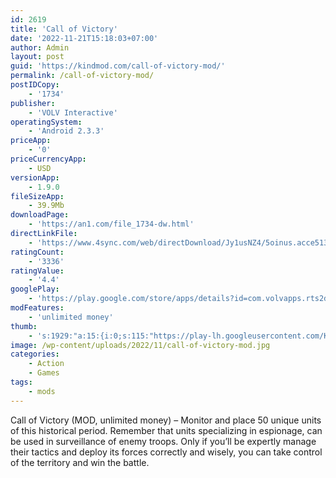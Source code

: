 ```yaml
---
id: 2619
title: 'Call of Victory'
date: '2022-11-21T15:18:03+07:00'
author: Admin
layout: post
guid: 'https://kindmod.com/call-of-victory-mod/'
permalink: /call-of-victory-mod/
postIDCopy:
    - '1734'
publisher:
    - 'VOLV Interactive'
operatingSystem:
    - 'Android 2.3.3'
priceApp:
    - '0'
priceCurrencyApp:
    - USD
versionApp:
    - 1.9.0
fileSizeApp:
    - 39.9Mb
downloadPage:
    - 'https://an1.com/file_1734-dw.html'
directLinkFile:
    - 'https://www.4sync.com/web/directDownload/Jy1usNZ4/5oinus.acce5134f70e5262828f3e24baabc422'
ratingCount:
    - '3336'
ratingValue:
    - '4.4'
googlePlay:
    - 'https://play.google.com/store/apps/details?id=com.volvapps.rts2d'
modFeatures:
    - 'unlimited money'
thumb:
    - 's:1929:"a:15:{i:0;s:115:"https://play-lh.googleusercontent.com/K4UuBpgeo2ylGCxXLhKKXPx0pK7Eaf8ycwVtxCctDhc1SnpEdiBWX0sXTZzmIoalO6c=w526-h296";i:1;s:116:"https://play-lh.googleusercontent.com/IN-4JLTvzUUInrcHL1C2ccJOOS-NnV-QeriQFGNFv0dQ_oIXK_UjOsTFeuc-NcrHB40I=w526-h296";i:2;s:115:"https://play-lh.googleusercontent.com/AZvDQLKNX0RoZdvGbU2y8kLqIPcWJM38AwKSTupbyrYWvZU_o-Aw03qD-OHZ-xKLpYk=w526-h296";i:3;s:116:"https://play-lh.googleusercontent.com/sZhuKf4gh_bfmD0yIOQM_VCIeJyDfKIaZ4chs8uwr6X74dYZtoD50JFdXeWIL6cc1KjE=w526-h296";i:4;s:115:"https://play-lh.googleusercontent.com/OpJyGsdtgTrgtXXO7tUnfAdZJhi9qoGGHMEBi8xUmCuM2tYNwh0DY1U09RhYBuRoSVc=w526-h296";i:5;s:114:"https://play-lh.googleusercontent.com/6F8bGIM_1uIUFE2X9-RF-XeMBidHDKOaNJpg4J06aAHXl8WJD-smHfzEuZANAUqG6w=w526-h296";i:6;s:114:"https://play-lh.googleusercontent.com/ED5g_0StelfqmyXlFFdwGiCQinYhwZi9Q0v7uDnOOJcYJi5zggiSLK5Y89ICivEXog=w526-h296";i:7;s:114:"https://play-lh.googleusercontent.com/jg9F1ZaYTIs6gmkdRwjxhv_p2JJI7dpuheLhBbuy9JCQyOqwczuWu9KlXoL81H1V2g=w526-h296";i:8;s:115:"https://play-lh.googleusercontent.com/6S2TEiHP6qXGgsFnExtqZWbAiZM7sXpA9wTHqoGV96QYAIPFlkEFsHP2Qcd0hoYPj5A=w526-h296";i:9;s:115:"https://play-lh.googleusercontent.com/vKF4NErFbNIVmeBuXBShLuELgUVpsHsXzJRALFWqnBSw2ZjNP5tG6uBkhTPwkjdX0PA=w526-h296";i:10;s:114:"https://play-lh.googleusercontent.com/m0i_8_JVnotsS2rkfP6OVzjbM9Yk4iO585BH5H2-BpYccKR0rkGGI0zLOJSwBlmukw=w526-h296";i:11;s:114:"https://play-lh.googleusercontent.com/bWpbThDDv1ONm8mavFRs5RKnIMksBopqxP_bQsUf9LFf5iQO8ukWeW7S71VIoRk9YA=w526-h296";i:12;s:115:"https://play-lh.googleusercontent.com/o2NdWCRFT1XBlRF2ZR578FwyEYQPeFMt0Vd0TwckerYyAP3dOPlQ9zy0D7He1GWY8yg=w526-h296";i:13;s:115:"https://play-lh.googleusercontent.com/FPJtUajeul4jBjbvz873tWhok1EWKeIDI8HNg_YFd9kOjzdVt-uPKh0e4x2IMCSs73Y=w526-h296";i:14;s:115:"https://play-lh.googleusercontent.com/4aSK2XRrPMwl29fKikRjZ5gpAu4pDpelpTvrpTd-C2KS1gevSH1cAzF-3Fp2z1Yuu0w=w526-h296";}";'
image: /wp-content/uploads/2022/11/call-of-victory-mod.jpg
categories:
    - Action
    - Games
tags:
    - mods
---
```


Call of Victory (MOD, unlimited money) – Monitor and place 50 unique units of this historical period. Remember that units specializing in espionage, can be used in surveillance of enemy troops. Only if you’ll be expertly manage their tactics and deploy its forces correctly and wisely, you can take control of the territory and win the battle.